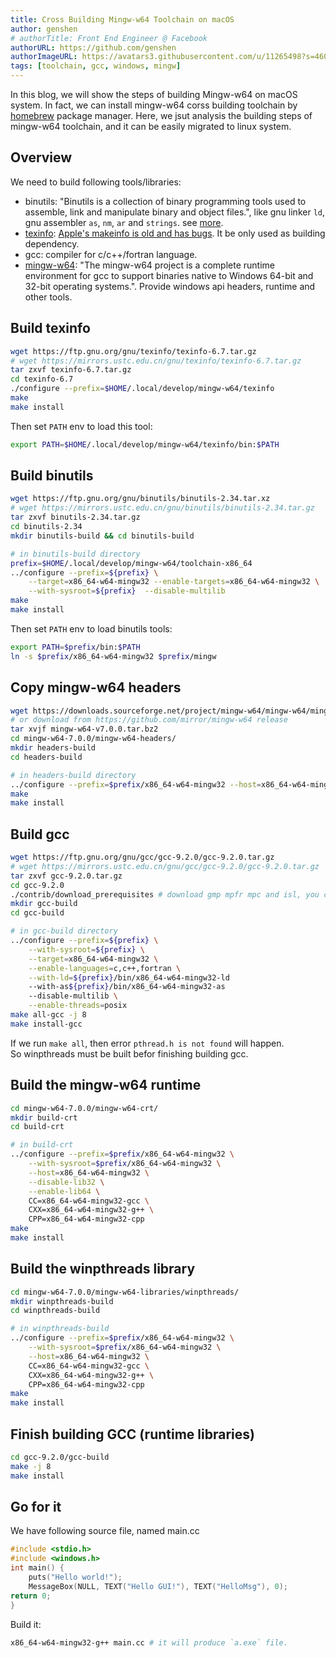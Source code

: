 ```yaml
---
title: Cross Building Mingw-w64 Toolchain on macOS
author: genshen
# authorTitle: Front End Engineer @ Facebook
authorURL: https://github.com/genshen
authorImageURL: https://avatars3.githubusercontent.com/u/11265498?s=460&v=4
tags: [toolchain, gcc, windows, mingw]
---
```


In this blog, we will show the steps of building Mingw-w64 on macOS system.
In fact, we can install mingw-w64 corss building toolchain by [homebrew](https://formulae.brew.sh/formula/mingw-w64) package manager.
Here, we jsut analysis the building steps of mingw-w64 toolchain, and it can be easily migrated to linux system.

## Overview
We need to build following tools/libraries:
- binutils:  "Binutils is a collection of binary programming tools used to assemble, link and manipulate binary and object files.", like gnu linker `ld`, gnu assembler `as`, `nm`, `ar` and `strings`. see [more](https://www.gnu.org/software/binutils/).
- [texinfo](https://www.gnu.org/software/texinfo): [Apple's makeinfo is old and has bugs](https://github.com/Homebrew/homebrew-core/blob/master/Formula/mingw-w64.rb). It be only used as building dependency.
- gcc: compiler for c/c++/fortran language.
- [mingw-w64](http://mingw-w64.org): "The mingw-w64 project is a complete runtime environment for gcc to support binaries native to Windows 64-bit and 32-bit operating systems.". Provide windows api headers, runtime and other tools.
<!--truncate-->

## Build texinfo
```bash
wget https://ftp.gnu.org/gnu/texinfo/texinfo-6.7.tar.gz
# wget https://mirrors.ustc.edu.cn/gnu/texinfo/texinfo-6.7.tar.gz
tar zxvf texinfo-6.7.tar.gz
cd texinfo-6.7
./configure --prefix=$HOME/.local/develop/mingw-w64/texinfo
make
make install
```
Then set `PATH` env to load this tool:
```bash
export PATH=$HOME/.local/develop/mingw-w64/texinfo/bin:$PATH
```

## Build binutils
```bash
wget https://ftp.gnu.org/gnu/binutils/binutils-2.34.tar.xz
# wget https://mirrors.ustc.edu.cn/gnu/binutils/binutils-2.34.tar.gz
tar zxvf binutils-2.34.tar.gz
cd binutils-2.34
mkdir binutils-build && cd binutils-build
```
```bash
# in binutils-build directory
prefix=$HOME/.local/develop/mingw-w64/toolchain-x86_64
../configure --prefix=${prefix} \
    --target=x86_64-w64-mingw32 --enable-targets=x86_64-w64-mingw32 \
    --with-sysroot=${prefix}  --disable-multilib
make
make install
```
Then set `PATH` env to load binutils tools:
```bash
export PATH=$prefix/bin:$PATH
ln -s $prefix/x86_64-w64-mingw32 $prefix/mingw
```

## Copy mingw-w64 headers
```bash
wget https://downloads.sourceforge.net/project/mingw-w64/mingw-w64/mingw-w64-release/mingw-w64-v7.0.0.tar.bz2
# or download from https://github.com/mirror/mingw-w64 release
tar xvjf mingw-w64-v7.0.0.tar.bz2
cd mingw-w64-7.0.0/mingw-w64-headers/
mkdir headers-build
cd headers-build
```
```bash
# in headers-build directory
../configure --prefix=$prefix/x86_64-w64-mingw32 --host=x86_64-w64-mingw32
make
make install
```

## Build gcc
```bash
wget https://ftp.gnu.org/gnu/gcc/gcc-9.2.0/gcc-9.2.0.tar.gz
# wget https://mirrors.ustc.edu.cn/gnu/gcc/gcc-9.2.0/gcc-9.2.0.tar.gz
tar zxvf gcc-9.2.0.tar.gz
cd gcc-9.2.0
./contrib/download_prerequisites # download gmp mpfr mpc and isl, you can also edit this script to change base_url to use a mirror.
mkdir gcc-build
cd gcc-build
```
```bash
# in gcc-build directory
../configure --prefix=${prefix} \
    --with-sysroot=${prefix} \
    --target=x86_64-w64-mingw32 \
    --enable-languages=c,c++,fortran \
    --with-ld=${prefix}/bin/x86_64-w64-mingw32-ld
    --with-as${prefix}/bin/x86_64-w64-mingw32-as
    --disable-multilib \
    --enable-threads=posix
make all-gcc -j 8
make install-gcc
```
If we run `make all`, then error `pthread.h is not found` will happen.  
So winpthreads must be built befor finishing building gcc.

## Build the mingw-w64 runtime
```bash
cd mingw-w64-7.0.0/mingw-w64-crt/
mkdir build-crt
cd build-crt
```

```bash
# in build-crt
../configure --prefix=$prefix/x86_64-w64-mingw32 \
    --with-sysroot=$prefix/x86_64-w64-mingw32 \
    --host=x86_64-w64-mingw32 \
    --disable-lib32 \
    --enable-lib64 \
    CC=x86_64-w64-mingw32-gcc \
    CXX=x86_64-w64-mingw32-g++ \
    CPP=x86_64-w64-mingw32-cpp
make
make install
```

## Build the winpthreads library
```bash
cd mingw-w64-7.0.0/mingw-w64-libraries/winpthreads/
mkdir winpthreads-build
cd winpthreads-build
```
```bash
# in winpthreads-build
../configure --prefix=$prefix/x86_64-w64-mingw32 \
    --with-sysroot=$prefix/x86_64-w64-mingw32 \
    --host=x86_64-w64-mingw32 \
    CC=x86_64-w64-mingw32-gcc \
    CXX=x86_64-w64-mingw32-g++ \
    CPP=x86_64-w64-mingw32-cpp
make
make install
```

## Finish building GCC (runtime libraries)
```bash
cd gcc-9.2.0/gcc-build
make -j 8
make install
```

## Go for it
We have following source file, named main.cc
```cpp
#include <stdio.h>
#include <windows.h>
int main() {
    puts("Hello world!");
    MessageBox(NULL, TEXT("Hello GUI!"), TEXT("HelloMsg"), 0);
return 0;
}
```
Build it:
```bash
x86_64-w64-mingw32-g++ main.cc # it will produce `a.exe` file.
```
